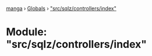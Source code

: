 [manga](../README.md) › [Globals](../globals.md) › ["src/sqlz/controllers/index"](_src_sqlz_controllers_index_.md)

# Module: "src/sqlz/controllers/index"


